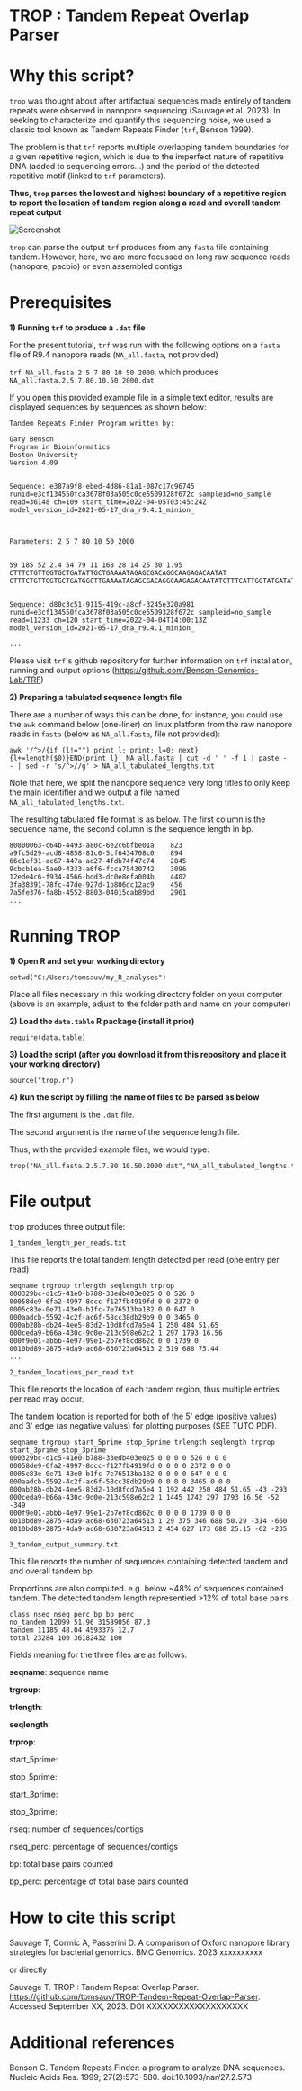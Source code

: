 
# TROP : Tandem Repeat Overlap Parser

# Why this script?

```trop``` was thought about after artifactual sequences made entirely of tandem repeats were observed in nanopore sequencing (Sauvage et al. 2023). In seeking to characterize and quantify this sequencing noise, we used a classic tool known as Tandem Repeats Finder (```trf```, Benson 1999).

The problem is that ```trf``` reports multiple overlapping tandem boundaries for a given repetitive region, which is due to the imperfect nature of repetitive DNA (added to sequencing errors...) and the period of the detected repetitive motif (linked to ```trf``` parameters).

**Thus, ```trop``` parses the lowest and highest boundary of a repetitive region to report the location of tandem region along a read and overall tandem repeat output**

![Screenshot](fig/trop_scheme.png)

```trop``` can parse the output ```trf``` produces from any ```fasta``` file containing tandem. However, here, we are more focussed on long raw sequence reads (nanopore, pacbio) or even assembled contigs

# Prerequisites
**1) Running ```trf``` to produce a ```.dat``` file**

For the present tutorial, ```trf``` was run with the following options on a ```fasta``` file of R9.4 nanopore reads (```NA_all.fasta```, not provided)

```trf NA_all.fasta 2 5 7 80 10 50 2000```, which produces ```NA_all.fasta.2.5.7.80.10.50.2000.dat```

If you open this provided example file in a simple text editor, results are displayed sequences by sequences as shown below:

```
Tandem Repeats Finder Program written by:

Gary Benson
Program in Bioinformatics
Boston University
Version 4.09


Sequence: e387a9f8-ebed-4d86-81a1-087c17c96745 runid=e3cf134550fca3678f03a505c0ce5509328f672c sampleid=no_sample read=36148 ch=109 start_time=2022-04-05T03:45:24Z model_version_id=2021-05-17_dna_r9.4.1_minion_



Parameters: 2 5 7 80 10 50 2000


59 185 52 2.4 54 79 11 168 28 14 25 30 1.95 CTTTCTGTTGGTGCTGATATTGCTGAAAATAGAGCGACAGGCAAGAGACAATAT CTTTCTGTTGGTGCTGATGGCTTGAAAATAGAGCGACAGGCAAGAGACAATATCTTTCATTGGTATGATATTGCTGAAGATAGAGCGACAGGCAAGACAATATCTTTCTGTTGGTGCAGATATTGCT


Sequence: d80c3c51-9115-419c-a8cf-3245e320a981 runid=e3cf134550fca3678f03a505c0ce5509328f672c sampleid=no_sample read=11233 ch=120 start_time=2022-04-04T14:00:13Z model_version_id=2021-05-17_dna_r9.4.1_minion_

...
```



Please visit ```trf```'s github repository for further information on ```trf``` installation, running and output options (https://github.com/Benson-Genomics-Lab/TRF)

**2) Preparing a tabulated sequence length file**

There are a number of ways this can be done, for instance, you could use the ```awk``` command below (one-liner) on linux platform from the raw nanopore reads in ```fasta``` (below as ```NA_all.fasta```, file not provided):

```
awk '/^>/{if (l!="") print l; print; l=0; next}{l+=length($0)}END{print l}' NA_all.fasta | cut -d ' ' -f 1 | paste - - | sed -r 's/^>//g' > NA_all_tabulated_lengths.txt
```

Note that here, we split the nanopore sequence very long titles to only keep the main identifier and we output a file named ```NA_all_tabulated_lengths.txt```. 

The resulting tabulated file format is as below. The first column is the sequence name, the second column is the sequence length in bp.

```
80800063-c64b-4493-a80c-6e2c6bfbe01a	823
a9fc5d29-acd8-4858-81c0-5cf6434708c0	894
66c1ef31-ac67-447a-ad27-4fdb74f47c74	2845
9cbcb1ea-5ae0-4333-a6f6-fcca75430742	3096
12ede4c6-f934-4566-bdd3-dc0e8efa004b	4402
3fa38391-78fc-47de-927d-1b806dc12ac9	456
7a5fe376-fa8b-4552-8803-04015cab89bd	2961
...
```

# Running TROP

**1) Open R and set your working directory**
```
setwd("C:/Users/tomsauv/my_R_analyses")
``` 
Place all files necessary in this working directory folder on your computer (above is an example, adjust to the folder path and name on your computer)

**2) Load the ```data.table```  R package (install it prior)**
```
require(data.table)
```

**3) Load the script (after you download it from this repository and place it your working directory)**
```
source("trop.r")
```

**4) Run the script by filling the name of files to be parsed as below**

The first argument is the ```.dat``` file.

The second argument is the name of the sequence length file.

Thus, with the provided example files, we would type:

```
trop("NA_all.fasta.2.5.7.80.10.50.2000.dat","NA_all_tabulated_lengths.txt")
```

# File output

trop produces three output file:

```1_tandem_length_per_reads.txt```

This file reports the total tandem length detected per read (one entry per read)
```
seqname trgroup trlength seqlength trprop
000329bc-d1c5-41e0-b788-33edb403e025 0 0 526 0
00058de9-6fa2-4997-8dcc-f127fb4919fd 0 0 2372 0
0005c83e-0e71-43e0-b1fc-7e76513ba182 0 0 647 0
000aadcb-5592-4c2f-ac6f-58cc38db29b9 0 0 3465 0
000ab28b-db24-4ee5-83d2-10d8fcd7a5e4 1 250 484 51.65
000ceda9-b66a-430c-9d0e-213c598e62c2 1 297 1793 16.56
000f9e01-abbb-4e97-99e1-2b7ef8cd862c 0 0 1739 0
0010bd89-2875-4da9-ac68-630723a64513 2 519 688 75.44
...
```

```2_tandem_locations_per_read.txt```

This file reports the location of each tandem region, thus multiple entries per read may occur.

The tandem location is reported for both of the 5' edge (positive values) and 3' edge (as negative values) for plotting purposes (SEE TUTO PDF).   

```
seqname trgroup start_5prime stop_5prime trlength seqlength trprop start_3prime stop_3prime
000329bc-d1c5-41e0-b788-33edb403e025 0 0 0 0 526 0 0 0
00058de9-6fa2-4997-8dcc-f127fb4919fd 0 0 0 0 2372 0 0 0
0005c83e-0e71-43e0-b1fc-7e76513ba182 0 0 0 0 647 0 0 0
000aadcb-5592-4c2f-ac6f-58cc38db29b9 0 0 0 0 3465 0 0 0
000ab28b-db24-4ee5-83d2-10d8fcd7a5e4 1 192 442 250 484 51.65 -43 -293
000ceda9-b66a-430c-9d0e-213c598e62c2 1 1445 1742 297 1793 16.56 -52 -349
000f9e01-abbb-4e97-99e1-2b7ef8cd862c 0 0 0 0 1739 0 0 0
0010bd89-2875-4da9-ac68-630723a64513 1 29 375 346 688 50.29 -314 -660
0010bd89-2875-4da9-ac68-630723a64513 2 454 627 173 688 25.15 -62 -235
```

```3_tandem_output_summary.txt```

This file reports the number of sequences containing detected tandem and and overall tandem bp.

Proportions are also computed. e.g. below ~48% of sequences contained tandem. The detected tandem length representied >12% of total base pairs. 
```
class nseq nseq_perc bp bp_perc
no_tandem 12099 51.96 31589056 87.3
tandem 11185 48.04 4593376 12.7
total 23284 100 36182432 100
```

Fields meaning for the three files are as follows:

**seqname**: sequence name

**trgroup**: 

**trlength**: 

**seqlength**: 

**trprop**:

start_5prime: 

stop_5prime:

start_3prime: 

stop_3prime:

nseq: number of sequences/contigs

nseq_perc: percentage of sequences/contigs

bp: total base pairs counted

bp_perc: percentage of total base pairs counted






# How to cite this script

Sauvage T, Cormic A, Passerini D. A comparison of Oxford nanopore library strategies for bacterial genomics. BMC Genomics. 2023 xxxxxxxxxx

or directly

Sauvage T. TROP : Tandem Repeat Overlap Parser. https://github.com/tomsauv/TROP-Tandem-Repeat-Overlap-Parser. Accessed September XX, 2023. DOI XXXXXXXXXXXXXXXXXXX

# Additional references

Benson G. Tandem Repeats Finder: a program to analyze DNA sequences. Nucleic Acids Res. 1999; 27(2):573–580. doi:10.1093/nar/27.2.573

